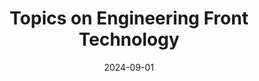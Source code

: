 ---
title: "Topics on Engineering Front Technology"
collection: teaching
type: "2024 Fall"
permalink: /teaching/2024-fall
date: 2024-09-01
---